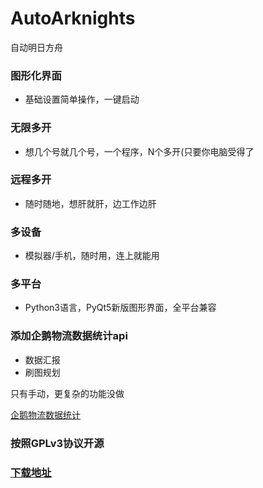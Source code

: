 # AutoArknights
自动明日方舟

### 图形化界面
- 基础设置简单操作，一键启动

### 无限多开
- 想几个号就几个号，一个程序，N个多开(只要你电脑受得了

### 远程多开
- 随时随地，想肝就肝，边工作边肝

### 多设备
- 模拟器/手机，随时用，连上就能用

### 多平台
- Python3语言，PyQt5新版图形界面，全平台兼容

### 添加企鹅物流数据统计api
- 数据汇报
- 刷图规划

只有手动，更复杂的功能没做

[企鹅物流数据统计](https://penguin-stats.cn)

### 按照GPLv3协议开源
### [下载地址](https://github.com/Moran-Studio/AutoArknights/releases)
